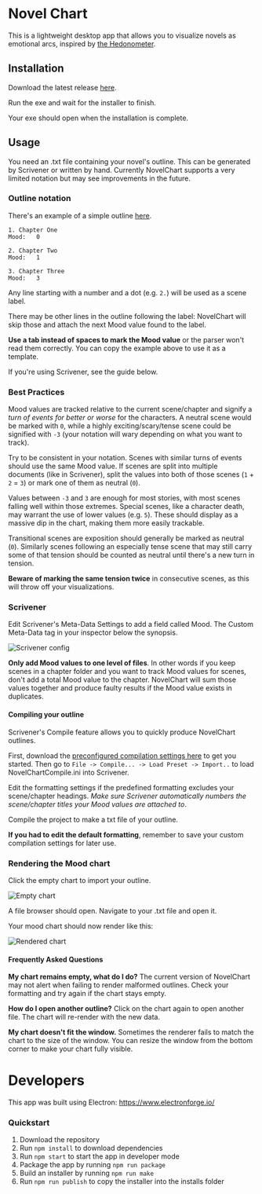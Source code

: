 # Novel Chart
This is a lightweight desktop app that allows you to visualize novels as emotional arcs, inspired by [the Hedonometer](http://hedonometer.org/about.html).

## Installation
Download the latest release [here](https://www.dropbox.com/s/wuxcrp9asbuzbtw/NovelChart.exe?dl=1).

Run the exe and wait for the installer to finish. 

Your exe should open when the installation is complete.

## Usage
You need an .txt file containing your novel's outline. This can be generated by Scrivener or written by hand. Currently NovelChart supports a very limited notation but may see improvements in the future.

### Outline notation
There's an example of a simple outline [here](docs/outline.txt).

```
1. Chapter One
Mood:	0
  
2. Chapter Two
Mood:	1
  
3. Chapter Three
Mood:	3
```

Any line starting with a number and a dot (e.g. `2.`) will be used as a scene label. 

There may be other lines in the outline following the label: NovelChart will skip those and attach the next Mood value found to the label. 

**Use a tab instead of spaces to mark the Mood value** or the parser won't read them correctly. You can copy the example above to use it as a template. 

If you're using Scrivener, see the guide below.

### Best Practices
Mood values are tracked relative to the current scene/chapter and signify a *turn of events for better or worse* for the characters. A neutral scene would be marked with `0`, while a highly exciting/scary/tense scene could be signified with `-3` (your notation will wary depending on what you want to track). 

Try to be consistent in your notation. Scenes with similar turns of events should use the same Mood value. If scenes are split into multiple documents (like in Scrivener), split the values into both of those scenes (`1` + `2` = `3`) or mark one of them as neutral (`0`).

Values between `-3` and `3` are enough for most stories, with most scenes falling well within those extremes. Special scenes, like a character death, may warrant the use of lower values (e.g. `5`). These should display as a massive dip in the chart, making them more easily trackable.

Transitional scenes are exposition should generally be marked as neutral (`0`). Similarly scenes following an especially tense scene that may still carry some of that tension should be counted as neutral until there's a new turn in tension. 

**Beware of marking the same tension twice** in consecutive scenes, as this will throw off your visualizations. 

### Scrivener
Edit Scrivener's Meta-Data Settings to add a field called Mood. The Custom Meta-Data tag in your inspector below the synopsis.

![Scrivener config](docs/images/scrivener.png)

**Only add Mood values to one level of files**. In other words if you keep scenes in a chapter folder and you want to track Mood values for scenes, don't add a total Mood value to the chapter. NovelChart will sum those values together and produce faulty results if the Mood value exists in duplicates.

#### Compiling your outline
Scrivener's Compile feature allows you to quickly produce NovelChart outlines. 

First, download the [preconfigured compilation settings here](docs/NovelChartCompile.ini) to get you started. Then go to `File -> Compile... -> Load Preset -> Import..` to load NovelChartCompile.ini into Scrivener.

Edit the formatting settings if the predefined formatting excludes your scene/chapter headings. *Make sure Scrivener automatically numbers the scene/chapter titles your Mood values are attached to*. 

Compile the project to make a txt file of your outline.

**If you had to edit the default formatting**, remember to save your custom compilation settings for later use.

### Rendering the Mood chart
Click the empty chart to import your outline.

![Empty chart](docs/images/empty_chart.png)

A file browser should open. Navigate to your .txt file and open it.

Your mood chart should now render like this:

![Rendered chart](docs/images/rendered_chart.png)

#### Frequently Asked Questions
**My chart remains empty, what do I do?** The current version of NovelChart may not alert when failing to render malformed outlines. Check your formatting and try again if the chart stays empty.

**How do I open another outline?** Click on the chart again to open another file. The chart will re-render with the new data.

**My chart doesn't fit the window.** Sometimes the renderer fails to match the chart to the size of the window. You can resize the window from the bottom corner to make your chart fully visible. 

# Developers
This app was built using Electron: https://www.electronforge.io/

### Quickstart
1. Download the repository
2. Run `npm install` to download dependencies
3. Run `npm start` to start the app in developer mode
4. Package the app by running `npm run package`
5. Build an installer by running `npm run make`
6. Run `npm run publish` to copy the installer into the installs folder